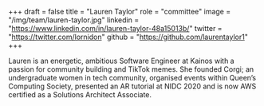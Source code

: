+++
draft = false
title = "Lauren Taylor"
role = "committee"
image = "/img/team/lauren-taylor.jpg"
linkedin = "https://www.linkedin.com/in/lauren-taylor-48a15013b/"
twitter = "https://twitter.com/lornidon"
github = "https://github.com/laurentaylor1"
+++

Lauren is an energetic, ambitious Software Engineer at Kainos with a passion for community building and TikTok memes. She founded Corgi; an undergraduate women in tech community, organised events within Queen’s Computing Society, presented an AR tutorial at NIDC 2020 and is now AWS certified as a Solutions Architect Associate.
